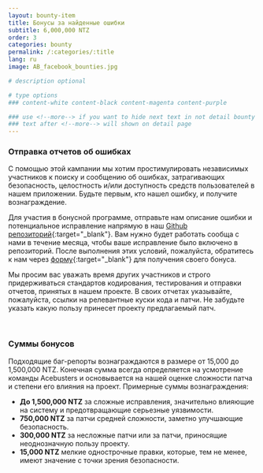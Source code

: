 ```yaml
---
layout: bounty-item
title: Бонусы за найденные ошибки
subtitle: 6,000,000 NTZ
order: 3
categories: bounty
permalink: /:categories/:title
lang: ru
image: AB_facebook_bounties.jpg

# description optional

# type options
### content-white content-black content-magenta content-purple

### use <!--more--> if you want to hide next text in not detail bounty page
### text after <!--more--> will shown on detail page
---
```


### Отправка отчетов об ошибках

С помощью этой кампании мы хотим простимулировать независимых участников к поиску и сообщению об ошибках, затрагивающих безопасность, целостность и/или доступность средств пользователей в нашем приложении. Будьте первым, кто нашел ошибку, и получите вознаграждение.

Для участия в бонусной программе, отправьте нам описание ошибки и потенциальное исправление напрямую в наш [Github репозиторий](https://github.com/acebusters/bounty){:target="_blank"}. Вам нужно будет работать сообща с нами в течение месяца, чтобы ваше исправление было включено в репозиторий. После выполнения этих условий, пожалуйста, обратитесь к нам через [форму](https://goo.gl/forms/vTcIG80BmGYaKoJ53){:target="_blank"} для получения своего бонуса.

Мы просим вас уважать время других участников и строго придерживаться стандартов кодирования, тестирования и отправки отчетов, принятых в нашем проекте. В своих отчетах указывайте, пожалуйста, ссылки на релевантные куски кода и патчи. Не забудьте указать какую пользу принесет проекту предлагаемый патч.

<br>

### Суммы бонусов

Подходящие баг-репорты вознаграждаются в размере от 15,000 до 1,500,000 NTZ. Конечная сумма всегда определяется на усмотрение команды Acebusters и основывается на нашей оценке сложности патча и степени его влияния на проект. Примерные суммы вознаграждения:

* **До 1,500,000 NTZ** за сложные исправления, значительно влияющие на систему и предотвращающие серьезные уязвимости.
* **750,000 NTZ** за патчи средней сложности, заметно улучшающие безопасность.
* **300,000 NTZ** за несложные патчи или за патчи, приносящие неоднозначную пользу проекту.
* **15,000 NTZ** мелкие однострочные правки, которые, тем не менее, имеют значение с точки зрения безопасности.
